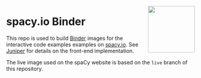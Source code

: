 <a href="https://explosion.ai"><img src="https://explosion.ai/assets/img/logo.svg" width="125" height="125" align="right" /></a>

# spacy.io Binder

This repo is used to build [Binder](https://mybinder.org/) images for the interactive code examples examples on [spacy.io](https://spacy.io). See [Juniper](https://github.com/ines/juniper) for details on the front-end implementation.

The live image used on the spaCy website is based on the `live` branch of this repository.
